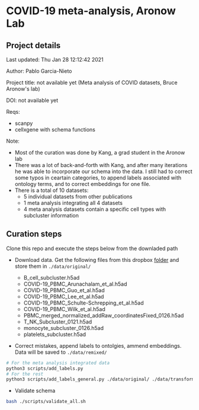 # COVID-19 meta-analysis, Aronow Lab

## Project details

Last updated: Thu Jan 28 12:12:42 2021

Author: Pablo Garcia-Nieto

Project title: not available yet (Meta analysis of COVID datasets, Bruce Aronow's lab)

DOI: not available yet

Reqs:

- scanpy
- cellxgene with schema functions

Note:
- Most of the curation was done by Kang, a grad student in the Aronow lab
- There was a lot of back-and-forth with Kang, and after many iterations he was able to incorporate our schema into the data. I still had to correct some typos in ceartain categories, to append labels associated with ontology terms, and to correct embeddings for one file.
- There is a total of 10 datasets:
    - 5 individual datasets from other publications
    - 1 meta analysis integrating all 4 datasets
    - 4 meta analysis datasets contain a specific cell types with subcluster information

## Curation steps

Clone this repo and execute the steps below from the downladed path

- Download data. Get the following files from this dropbox [folder](https://www.dropbox.com/sh/uv3f1w43rb62mb7/AACROayDUXtjaWuUUCwodiQqa) and store them in `./data/original/`

    - B_cell_subcluster.h5ad
    - COVID-19_PBMC_Arunachalam_et_al.h5ad
    - COVID-19_PBMC_Guo_et_al.h5ad
    - COVID-19_PBMC_Lee_et_al.h5ad
    - COVID-19_PBMC_Schulte-Schrepping_et_al.h5ad
    - COVID-19_PBMC_Wilk_et_al.h5ad
    - PBMC_merged_normalized_addRaw_coordinatesFixed_0126.h5ad
    - T_NK_Subcluster_0121.h5ad
    - monocyte_subcluster_0126.h5ad
    - platelets_subcluster.h5ad

- Correct mistakes, append labels to ontolgies, ammend embeddings. Data will be saved to `./data/remixed/`

```bash
# For the meta analysis integrated data
python3 scripts/add_labels.py
# For the rest
python3 scripts/add_labels_general.py ./data/original/ ./data/transformed/
```
- Validate schema


```bash
bash ./scripts/validate_all.sh
```

